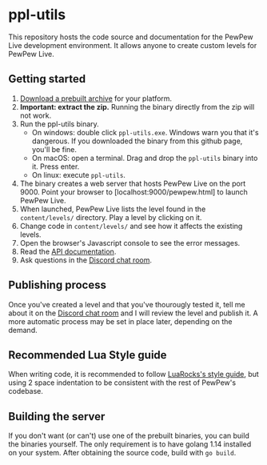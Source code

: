# ppl-utils

This repository hosts the code source and documentation for the PewPew Live
development environment.
It allows anyone to create custom levels for PewPew Live.

## Getting started

1. [Download a prebuilt archive] for your platform.
1. **Important: extract the zip.** Running the binary directly from the zip will not work.
1. Run the ppl-utils binary.
    * On windows: double click `ppl-utils.exe`. Windows warn you that it's dangerous. If you downloaded the binary from this github page, you'll be fine.
    * On macOS: open a terminal. Drag and drop the `ppl-utils` binary into it. Press enter.
    * On linux: execute `ppl-utils`.
1. The binary creates a web server that hosts PewPew Live on the port 9000. Point your browser to
  [localhost:9000/pewpew.html] to launch PewPew Live.
1. When launched, PewPew Live lists the level found in the `content/levels/` directory.
  Play a level by clicking on it.
1. Change code in `content/levels/` and see how it affects the existing levels.
1. Open the browser's Javascript console to see the error messages.
1. Read the [API documentation].
1. Ask questions in the [Discord chat room].

## Publishing process

Once you've created a level and that you've thourougly tested it, tell me about it on the
[Discord chat room] and I will review the level and publish it.
A more automatic process may be set in place later, depending on the demand.

## Recommended Lua Style guide

When writing code, it is recommended to follow [LuaRocks's style guide], but using 2 space
indentation to be consistent with the rest of PewPew's codebase.

## Building the server

If you don't want (or can't) use one of the prebuilt binaries, you can build the binaries yourself.
The only requirement is to have golang 1.14 installed on your system.
After obtaining the source code, build with `go build`.

[Download a prebuilt archive]: https://github.com/jyaif/ppl-utils/tags
[http://localhost:9000/pewpew.html]: http://localhost:9000/pewpew.html
[LuaRocks's style guide]: https://github.com/luarocks/lua-style-guide
[API documentation]: https://jyaif.github.io/ppl-utils
[Discord chat room]: https://discord.gg/YvGd2pF